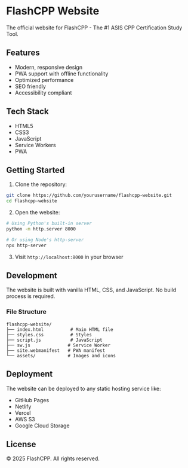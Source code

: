 # FlashCPP Website

The official website for FlashCPP - The #1 ASIS CPP Certification Study Tool.

## Features

- Modern, responsive design
- PWA support with offline functionality
- Optimized performance
- SEO friendly
- Accessibility compliant

## Tech Stack

- HTML5
- CSS3
- JavaScript
- Service Workers
- PWA

## Getting Started

1. Clone the repository:
```bash
git clone https://github.com/yourusername/flashcpp-website.git
cd flashcpp-website
```

2. Open the website:
```bash
# Using Python's built-in server
python -m http.server 8000

# Or using Node's http-server
npx http-server
```

3. Visit `http://localhost:8000` in your browser

## Development

The website is built with vanilla HTML, CSS, and JavaScript. No build process is required.

### File Structure

```
flashcpp-website/
├── index.html          # Main HTML file
├── styles.css          # Styles
├── script.js           # JavaScript
├── sw.js              # Service Worker
├── site.webmanifest   # PWA manifest
└── assets/            # Images and icons
```

## Deployment

The website can be deployed to any static hosting service like:
- GitHub Pages
- Netlify
- Vercel
- AWS S3
- Google Cloud Storage

## License

© 2025 FlashCPP. All rights reserved. 